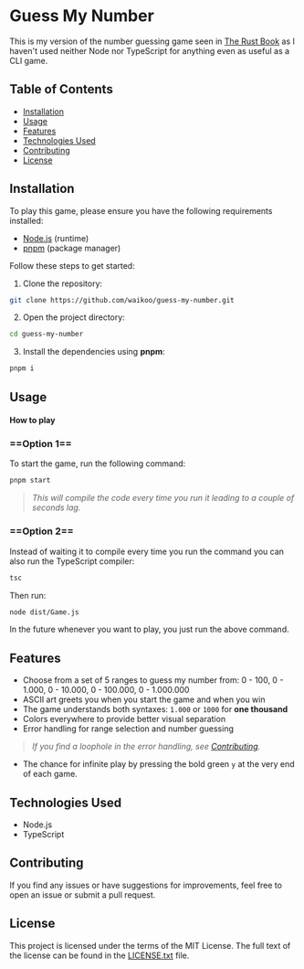 # Guess My Number

This is my version of the number guessing game seen in [The Rust Book](https://doc.rust-lang.org/book/) as I haven't used neither Node nor TypeScript for anything even as useful as a CLI game.

## Table of Contents

- [Installation](#installation)
- [Usage](#usage)
- [Features](#features)
- [Technologies Used](#technologies-used)
- [Contributing](#contributing)
- [License](#license)

## Installation


To play this game, please ensure you have the following requirements installed:

- [Node.js](https://nodejs.org) (runtime)
- [pnpm](https://pnpm.io/installation) (package manager)

Follow these steps to get started:

1. Clone the repository:
```bash
git clone https://github.com/waikoo/guess-my-number.git
```

2. Open the project directory:
```bash
cd guess-my-number
```

3. Install the dependencies using **pnpm**:
```bash
pnpm i
```

## Usage
#### How to play

### ==Option 1==
To start the game, run the following command:

```bash
pnpm start
```
> *This will compile the code every time you run it leading to a couple of seconds lag.*

### ==Option 2==
Instead of waiting it to compile every time you run the command you can also run the TypeScript compiler:
```bash
tsc
```

Then run:
```bash
node dist/Game.js
```

In the future whenever you want to play, you just run the above command.

## Features

- Choose from a set of 5 ranges to guess my number from: 0 - 100, 0 - 1.000, 0 - 10.000, 0 - 100.000, 0 - 1.000.000
- ASCII art greets you when you start the game and when you win
- The game understands both syntaxes: `1.000` or `1000` for **one thousand**
- Colors everywhere to provide better visual separation
- Error handling for range selection and number guessing
>*If you find a loophole in the error handling, see [Contributing](##Contributing).*
- The chance for infinite play by pressing the bold green `y` at the very end of each game.


## Technologies Used

- Node.js
- TypeScript

## Contributing

If you find any issues or have suggestions for improvements, feel free to open an issue or submit a pull request.

## License

This project is licensed under the terms of the MIT License. The full text of the license can be found in the [LICENSE.txt](https://chat.openai.com/c/LICENSE.txt) file.
